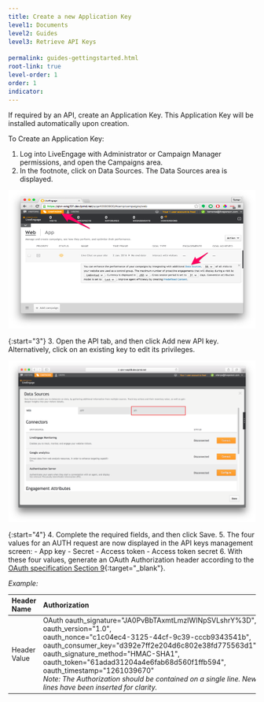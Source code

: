 ```yaml
---
title: Create a new Application Key
level1: Documents
level2: Guides
level3: Retrieve API Keys

permalink: guides-gettingstarted.html
root-link: true
level-order: 1
order: 1
indicator:
---
```


If required by an API, create an Application Key. This Application Key will be installed automatically upon creation.

To Create an Application Key:

1.	Log into LiveEngage with Administrator or Campaign Manager permissions, and open the Campaigns area.
2.	In the footnote, click on Data Sources. The Data Sources area is displayed.

![Campaigns](img/campaigns.png)

{:start="3"}
3.	Open the API tab, and then click Add new API key. Alternatively, click on an existing key to edit its privileges.

![DataSourcesAPI](img/datasourcesapi.png)

{:start="4"}
4.	Complete the required fields, and then click Save.
5.	The four values for an AUTH request are now displayed in the API keys management screen:
	- App key
	- Secret
	- Access token
	- Access token secret
6.	With these four values, generate an OAuth Authorization header according to the [OAuth specification Section 9](https://oauth.net/core/1.0/#signing_process){:target="_blank"}.

*Example:*

| Header Name | Authorization |
| :--- | :--- |
| Header Value | OAuth   oauth_signature="JA0PvBbTAxmtLmzIWINpSVLshrY%3D", <br> oauth_version="1.0", <br> oauth_nonce="c1c04ec4-3125-44cf-9c39-cccb9343541b", <br> oauth_consumer_key="d392e7ff2e204d6c802e38fd775563d1", <br> oauth_signature_method="HMAC-SHA1", <br> oauth_token="61adad31204a4e6fab68d560f1ffb594", <br> oauth_timestamp="1261039670" <br> *Note: The Authorization should be contained on a single line. New lines have been inserted for clarity.* |

